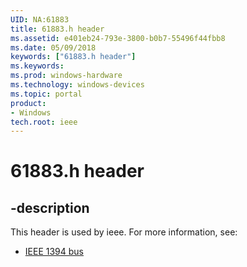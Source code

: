 ```yaml
---
UID: NA:61883
title: 61883.h header
ms.assetid: e401eb24-793e-3800-b0b7-55496f44fbb8
ms.date: 05/09/2018
keywords: ["61883.h header"]
ms.keywords: 
ms.prod: windows-hardware
ms.technology: windows-devices
ms.topic: portal
product:
- Windows
tech.root: ieee
---
```


# 61883.h header


## -description


This header is used by ieee. For more information, see:

- [IEEE 1394 bus](../_ieee/index.md)
